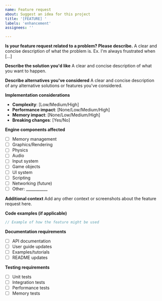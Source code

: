 ```yaml
---
name: Feature request
about: Suggest an idea for this project
title: '[FEATURE] '
labels: 'enhancement'
assignees: ''

---
```


**Is your feature request related to a problem? Please describe.**
A clear and concise description of what the problem is. Ex. I'm always frustrated when [...]

**Describe the solution you'd like**
A clear and concise description of what you want to happen.

**Describe alternatives you've considered**
A clear and concise description of any alternative solutions or features you've considered.

**Implementation considerations**
- **Complexity**: [Low/Medium/High]
- **Performance impact**: [None/Low/Medium/High]
- **Memory impact**: [None/Low/Medium/High]
- **Breaking changes**: [Yes/No]

**Engine components affected**
- [ ] Memory management
- [ ] Graphics/Rendering
- [ ] Physics
- [ ] Audio
- [ ] Input system
- [ ] Game objects
- [ ] UI system
- [ ] Scripting
- [ ] Networking (future)
- [ ] Other: ___________

**Additional context**
Add any other context or screenshots about the feature request here.

**Code examples (if applicable)**
```rust
// Example of how the feature might be used
```

**Documentation requirements**
- [ ] API documentation
- [ ] User guide updates
- [ ] Examples/tutorials
- [ ] README updates

**Testing requirements**
- [ ] Unit tests
- [ ] Integration tests
- [ ] Performance tests
- [ ] Memory tests
